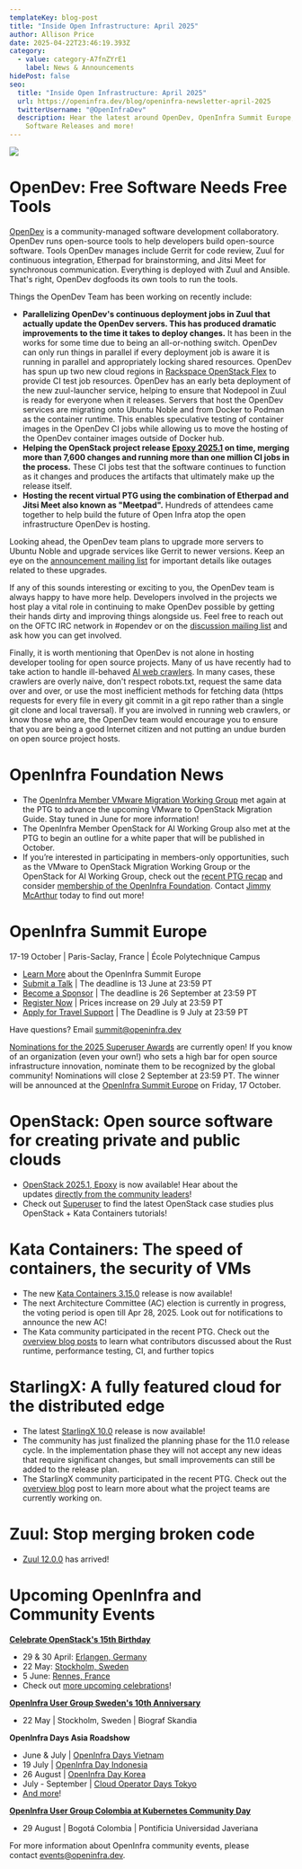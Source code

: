 ```yaml
---
templateKey: blog-post
title: "Inside Open Infrastructure: April 2025"
author: Allison Price
date: 2025-04-22T23:46:19.393Z
category:
  - value: category-A7fnZYrE1
    label: News & Announcements
hidePost: false
seo:
  title: "Inside Open Infrastructure: April 2025"
  url: https://openinfra.dev/blog/openinfra-newsletter-april-2025
  twitterUsername: "@OpenInfraDev"
  description: Hear the latest around OpenDev, OpenInfra Summit Europe, OpenInfra
    Software Releases and more!
---
```

![](/img/graphics-for-su-10-.jpg)

# **OpenDev: Free Software Needs Free Tools**

[OpenDev](https://opendev.org/) is a community-managed software development collaboratory. OpenDev runs open-source tools to help developers build open-source software. Tools OpenDev manages include Gerrit for code review, Zuul for continuous integration, Etherpad for brainstorming, and Jitsi Meet for synchronous communication. Everything is deployed with Zuul and Ansible. That's right, OpenDev dogfoods its own tools to run the tools.

Things the OpenDev Team has been working on recently include:

* **Parallelizing OpenDev's continuous deployment jobs in Zuul that actually update the OpenDev servers. This has produced dramatic improvements to the time it takes to deploy changes.** It has been in the works for some time due to being an all-or-nothing switch. OpenDev can only run things in parallel if every deployment job is aware it is running in parallel and appropriately locking shared resources. OpenDev has spun up two new cloud regions in [Rackspace OpenStack Flex](https://www.rackspace.com/cloud/openstack-flex) to provide CI test job resources. OpenDev has an early beta deployment of the new zuul-launcher service, helping to ensure that Nodepool in Zuul is ready for everyone when it releases. Servers that host the OpenDev services are migrating onto Ubuntu Noble and from Docker to Podman as the container runtime. This enables speculative testing of container images in the OpenDev CI jobs while allowing us to move the hosting of the OpenDev container images outside of Docker hub.
* **Helping the OpenStack project release [Epoxy 2025.1](https://releases.openstack.org/epoxy/index.html) on time, merging more than 7,600 changes and running more than one million CI jobs in the process.** These CI jobs test that the software continues to function as it changes and produces the artifacts that ultimately make up the release itself.
* **Hosting the recent virtual PTG using the combination of Etherpad and Jitsi Meet also known as "Meetpad".** Hundreds of attendees came together to help build the future of Open Infra atop the open infrastructure OpenDev is hosting.

Looking ahead, the OpenDev team plans to upgrade more servers to Ubuntu Noble and upgrade services like Gerrit to newer versions. Keep an eye on the [announcement mailing list](https://lists.opendev.org/mailman3/lists/service-announce.lists.opendev.org/) for important details like outages related to these upgrades.

If any of this sounds interesting or exciting to you, the OpenDev team is always happy to have more help. Developers involved in the projects we host play a vital role in continuing to make OpenDev possible by getting their hands dirty and improving things alongside us. Feel free to reach out on the OFTC IRC network in #opendev or on the [discussion mailing list](https://lists.opendev.org/mailman3/lists/service-discuss.lists.opendev.org/) and ask how you can get involved.

Finally, it is worth mentioning that OpenDev is not alone in hosting developer tooling for open source projects. Many of us have recently had to take action to handle ill-behaved [AI web crawlers](https://thelibre.news/foss-infrastructure-is-under-attack-by-ai-companies/). In many cases, these crawlers are overly naive, don't respect robots.txt, request the same data over and over, or use the most inefficient methods for fetching data (https requests for every file in every git commit in a git repo rather than a single git clone and local traversal). If you are involved in running web crawlers, or know those who are, the OpenDev team would encourage you to ensure that you are being a good Internet citizen and not putting an undue burden on open source project hosts.

# OpenInfra Foundation News

* The [OpenInfra Member VMware Migration Working Group](https://www.openstack.org/vmware-migration-to-openstack) met again at the PTG to advance the upcoming VMware to OpenStack Migration Guide. Stay tuned in June for more information! 
* The OpenInfra Member OpenStack for AI Working Group also met at the PTG to begin an outline for a white paper that will be published in October.
* If you’re interested in participating in members-only opportunities, such as the VMware to OpenStack Migration Working Group or the OpenStack for AI Working Group, check out the [recent PTG recap](https://openinfra.org/blog/vmware-ai-working-groups-ptg) and consider [membership of the OpenInfra Foundation](https://openinfra.dev/join/members/). Contact [Jimmy McArthur](mailto:jimmy@openinfra.dev) today to find out more!

# OpenInfra Summit Europe

17-19 October | Paris-Saclay, France | École Polytechnique Campus

* [Learn More](https://summit2025.openinfra.org/) about the OpenInfra Summit Europe
* [Submit a Talk](https://summit2025.openinfra.org/cfp/) | The deadline is 13 June at 23:59 PT
* [Become a Sponsor](https://summit2025.openinfra.org/sponsor/) | The deadline is 26 September at 23:59 PT
* [Register Now](https://openinfrasummit25.dakini-pco.com/) | Prices increase on 29 July at 23:59 PT
* [Apply for Travel Support](https://openinfrafoundation.formstack.com/forms/openinfra_tsp) | The Deadline is 9 July at 23:59 PT

Have questions? Email [summit@openinfra.dev](mailto:summit@openinfra.dev) 

[Nominations for the 2025 Superuser Awards](https://openinfrafoundation.formstack.com/forms/superuserawards2025) are currently open! If you know of an organization (even your own!) who sets a high bar for open source infrastructure innovation, nominate them to be recognized by the global community! Nominations will close 2 September at 23:59 PT. The winner will be announced at the [OpenInfra Summit Europe](https://summit2025.openinfra.org/) on Friday, 17 October.

# OpenStack: Open source software for creating private and public clouds

* [OpenStack 2025.1, Epoxy](https://www.openstack.org/software/openstack-epoxy/) is now available! Hear about the updates [directly from the community leaders](https://www.youtube.com/watch?v=qX2-8oyFVPk)!
* Check out [Superuser](https://superuser.openinfra.org/) to find the latest OpenStack case studies plus OpenStack + Kata Containers tutorials!

# Kata Containers: The speed of containers, the security of VMs

* The new [Kata Containers 3.15.0](https://github.com/kata-containers/kata-containers/releases) release is now available!
* The next Architecture Committee (AC) election is currently in progress, the voting period is open till Apr 28, 2025. Look out for notifications to announce the new AC!
* The Kata community participated in the recent PTG. Check out the [overview blog posts](https://katacontainers.io/blog/kata-community-ptg-updates-april-2025/) to learn what contributors discussed about the Rust runtime, performance testing, CI, and further topics

# StarlingX: A fully featured cloud for the distributed edge

* The latest [StarlingX 10.0](https://www.starlingx.io/blog/starlingx-release-10/) release is now available!
* The community has just finalized the planning phase for the 11.0 release cycle. In the implementation phase they will not accept any new ideas that require significant changes, but small improvements can still be added to the release plan.
* The StarlingX community participated in the recent PTG. Check out the [overview blog](https://www.starlingx.io/blog/starlingx-vptg-april-2025-recap/) post to learn more about what the project teams are currently working on.

# Zuul: Stop merging broken code

* [Zuul 12.0.0](https://lists.zuul-ci.org/archives/list/zuul-announce@lists.zuul-ci.org/message/RU5EPJO22Q64ME73RXEA3ZW4IGPJXDPD/) has arrived!

# **Upcoming OpenInfra and Community Events**

**[Celebrate OpenStack's 15th Birthday](https://www.openstack.org/blog/celebrating-15-years-of-openstack/)**  

* 29 & 30 April: [Erlangen, Germany](https://www.meetup.com/openinfra-lowersaxony/events/306901826/) 
* 22 May: [Stockholm, Sweden](https://www.meetup.com/openinfra-user-group-sweden/events/306139678/)
* 5 June: [Rennes, France](https://www.meetup.com/fr-FR/openstack-rennes/events/306903998/)
* Check out [more upcoming celebrations](https://www.openstack.org/blog/celebrating-15-years-of-openstack/)!

**[OpenInfra User Group Sweden's 10th Anniversary](https://www.meetup.com/openinfra-user-group-sweden/events/306139678/)** 

* 22 May | Stockholm, Sweden | Biograf Skandia

**OpenInfra Days Asia Roadshow**

* June & July | [OpenInfra Days Vietnam](https://www.vietopeninfra.org/void2025)
* 19 July | [OpenInfra Day Indonesia](https://www.linkedin.com/posts/openinfraid_openinfra-oid2025-openinfraid-ugcPost-7319909725951643648-UeNl?utm_source=share&utm_medium=member_desktop&rcm=ACoAACkFmC4BAjY_ZaQQLbuPSV1vjFRU6hVE5Pk) 
* 26 August | [OpenInfra Day Korea](https://openinfradays.kr/)
* July - September | [Cloud Operator Days Tokyo](https://cloudopsdays.com/)
* [And more](https://openinfra.org/days)!

**[OpenInfra User Group Colombia at Kubernetes Community Day](https://www.meetup.com/colombia-openinfra-user-group/events/307096751/)** 

* 29 August | Bogotá Colombia | Pontificia Universidad Javeriana

For more information about OpenInfra community events, please contact [events@openinfra.dev](mailto:events@openinfra.dev).